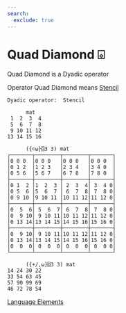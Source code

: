 ```yaml
---
search:
  exclude: true
---
```

<h1 class="heading"><span class="name">Quad Diamond</span> <span class="command">⌺</span></h1>


Quad Diamond is a Dyadic operator

Operator Quad Diamond means
[Stencil](../primitive-operators/stencil.md)
```apl
Dyadic operator:  Stencil

      mat
 1  2  3  4
 5  6  7  8
 9 10 11 12
13 14 15 16
      
      ({⊂⍵}⌺3 3) mat
┌───────┬────────┬────────┬───────┐
│0 0 0  │0 0 0   │0 0 0   │0 0 0  │
│0 1 2  │1 2 3   │2 3 4   │3 4 0  │
│0 5 6  │5 6 7   │6 7 8   │7 8 0  │
├───────┼────────┼────────┼───────┤
│0 1  2 │1  2  3 │ 2  3  4│ 3  4 0│
│0 5  6 │5  6  7 │ 6  7  8│ 7  8 0│
│0 9 10 │9 10 11 │10 11 12│11 12 0│
├───────┼────────┼────────┼───────┤
│0  5  6│ 5  6  7│ 6  7  8│ 7  8 0│
│0  9 10│ 9 10 11│10 11 12│11 12 0│
│0 13 14│13 14 15│14 15 16│15 16 0│
├───────┼────────┼────────┼───────┤
│0  9 10│ 9 10 11│10 11 12│11 12 0│
│0 13 14│13 14 15│14 15 16│15 16 0│
│0  0  0│ 0  0  0│ 0  0  0│ 0  0 0│
└───────┴────────┴────────┴───────┘

      ({+/,⍵}⌺3 3) mat
14 24 30 22
33 54 63 45
57 90 99 69
46 72 78 54
```
[Language Elements](./language-elements.md)


